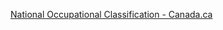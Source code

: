 
[National Occupational Classification - Canada.ca](https://noc.esdc.gc.ca/?GoCTemplateCulture=en-CA)

